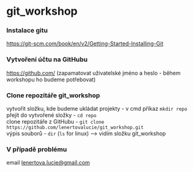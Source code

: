 # git_workshop

### Instalace gitu
https://git-scm.com/book/en/v2/Getting-Started-Installing-Git 

### Vytvoření účtu na GitHubu
https://github.com/  (zapamatovat uživatelské jméno a heslo - během workshopu ho budeme potřebovat)

### Clone repozitáře git_workshop
vytvořit složku, kde budeme ukládat projekty - v cmd příkaz `mkdir repo`  
přejít do vytvořené složky - `cd repo`  
clone repozitáře z GitHubu - `git clone https://github.com/lenertovalucie/git_workshop.git`  
výpis souborů -  `dir` (`ls` for linux) --> vidím složku git_workshop  

### V případě problému
email lenertova.lucie@gmail.com
